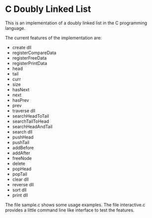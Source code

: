 # C Doubly Linked List

This is an implementation of a doubly linked list in the C programming language.

The current features of the implementation are:

- create dll
- registerCompareData
- registerFreeData
- registerPrintData
- head
- tail
- curr
- size
- hasNext
- next
- hasPrev
- prev
- traverse dll
- searchHeadToTail
- searchTailToHead
- searchHeadAndTail
- search dll
- pushHead
- pushTail
- addBefore
- addAfter
- freeNode
- delete
- popHead
- popTail
- clear dll
- reverse dll
- sort dll
- print dll

The file sample.c shows some usage examples.
The file interactive.c provides a little command line like interface to test the features.
